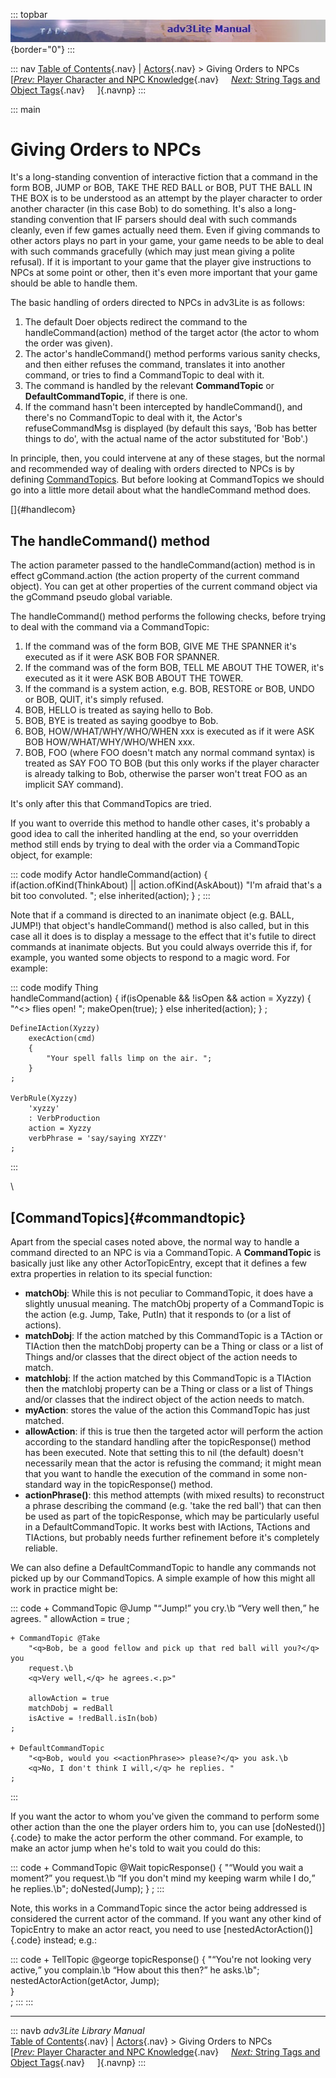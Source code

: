 ::: topbar
![](topbar.jpg){border="0"}
:::

::: nav
[Table of Contents](toc.htm){.nav} \| [Actors](actor.htm){.nav} \>
Giving Orders to NPCs\
[[*Prev:* Player Character and NPC Knowledge](knowledge.htm){.nav}    
[*Next:* String Tags and Object Tags](tags.htm){.nav}     ]{.navnp}
:::

::: main
# Giving Orders to NPCs

It\'s a long-standing convention of interactive fiction that a command
in the form BOB, JUMP or BOB, TAKE THE RED BALL or BOB, PUT THE BALL IN
THE BOX is to be understood as an attempt by the player character to
order another character (in this case Bob) to do something. It\'s also a
long-standing convention that IF parsers should deal with such commands
cleanly, even if few games actually need them. Even if giving commands
to other actors plays no part in your game, your game needs to be able
to deal with such commands gracefully (which may just mean giving a
polite refusal). If it is important to your game that the player give
instructions to NPCs at some point or other, then it\'s even more
important that your game should be able to handle them.

The basic handling of orders directed to NPCs in adv3Lite is as follows:

1.  The default Doer objects redirect the command to the
    handleCommand(action) method of the target actor (the actor to whom
    the order was given).
2.  The actor\'s handleCommand() method performs various sanity checks,
    and then either refuses the command, translates it into another
    command, or tries to find a CommandTopic to deal with it.
3.  The command is handled by the relevant **CommandTopic** or
    **DefaultCommandTopic**, if there is one.
4.  If the command hasn\'t been intercepted by handleCommand(), and
    there\'s no CommandTopic to deal with it, the Actor\'s
    refuseCommandMsg is displayed (by default this says, \'Bob has
    better things to do\', with the actual name of the actor substituted
    for \'Bob\'.)

In principle, then, you could intervene at any of these stages, but the
normal and recommended way of dealing with orders directed to NPCs is by
defining [CommandTopics](#commandtopic). But before looking at
CommandTopics we should go into a little more detail about what the
handleCommand method does.

[]{#handlecom}

## The handleCommand() method

The action parameter passed to the handleCommand(action) method is in
effect gCommand.action (the action property of the current command
object). You can get at other properties of the current command object
via the gCommand pseudo global variable.

The handleCommand() method performs the following checks, before trying
to deal with the command via a CommandTopic:

1.  If the command was of the form BOB, GIVE ME THE SPANNER it\'s
    executed as if it were ASK BOB FOR SPANNER.
2.  If the command was of the form BOB, TELL ME ABOUT THE TOWER, it\'s
    executed as it it were ASK BOB ABOUT THE TOWER.
3.  If the command is a system action, e.g. BOB, RESTORE or BOB, UNDO or
    BOB, QUIT, it\'s simply refused.
4.  BOB, HELLO is treated as saying hello to Bob.
5.  BOB, BYE is treated as saying goodbye to Bob.
6.  BOB, HOW/WHAT/WHY/WHO/WHEN xxx is executed as if it were ASK BOB
    HOW/WHAT/WHY/WHO/WHEN xxx.
7.  BOB, FOO (where FOO doesn\'t match any normal command syntax) is
    treated as SAY FOO TO BOB (but this only works if the player
    character is already talking to Bob, otherwise the parser won\'t
    treat FOO as an implicit SAY command).

It\'s only after this that CommandTopics are tried.

If you want to override this method to handle other cases, it\'s
probably a good idea to call the inherited handling at the end, so your
overridden method still ends by trying to deal with the order via a
CommandTopic object, for example:

::: code
    modify Actor
        handleCommand(action)
        {
           if(action.ofKind(ThinkAbout) || action.ofKind(AskAbout))
              "I'm afraid that's a bit too convoluted. ";
           else
              inherited(action);
        }
    ;
:::

Note that if a command is directed to an inanimate object (e.g. BALL,
JUMP!) that object\'s handleCommand() method is also called, but in this
case all it does is to display a message to the effect that it\'s futile
to direct commands at inanimate objects. But you could always override
this if, for example, you wanted some objects to respond to a magic
word. For example:

::: code
    modify Thing    
        handleCommand(action)
        {
            if(isOpenable && !isOpen && action = Xyzzy)
            {
                "\^<<theName>> flies open! ";
                makeOpen(true);
            }
            else
                inherited(action);
        }
    ;

    DefineIAction(Xyzzy)
        execAction(cmd)
        {
            "Your spell falls limp on the air. ";
        }
    ;

    VerbRule(Xyzzy)
        'xyzzy'
        : VerbProduction
        action = Xyzzy
        verbPhrase = 'say/saying XYZZY'
    ;
:::

\

## [CommandTopics]{#commandtopic}

Apart from the special cases noted above, the normal way to handle a
command directed to an NPC is via a CommandTopic. A **CommandTopic** is
basically just like any other ActorTopicEntry, except that it defines a
few extra properties in relation to its special function:

-   **matchObj**: While this is not peculiar to CommandTopic, it does
    have a slightly unusual meaning. The matchObj property of a
    CommandTopic is the action (e.g. Jump, Take, PutIn) that it responds
    to (or a list of actions).
-   **matchDobj**: If the action matched by this CommandTopic is a
    TAction or TIAction then the matchDobj property can be a Thing or
    class or a list of Things and/or classes that the direct object of
    the action needs to match.
-   **matchIobj**: If the action matched by this CommandTopic is a
    TIAction then the matchIobj property can be a Thing or class or a
    list of Things and/or classes that the indirect object of the action
    needs to match.
-   **myAction**: stores the value of the action this CommandTopic has
    just matched.
-   **allowAction**: if this is true then the targeted actor will
    perform the action according to the standard handling after the
    topicResponse() method has been executed. Note that setting this to
    nil (the default) doesn\'t necessarily mean that the actor is
    refusing the command; it might mean that you want to handle the
    execution of the command in some non-standard way in the
    topicResponse() method.
-   **actionPhrase()**: this method attempts (with mixed results) to
    reconstruct a phrase describing the command (e.g. \'take the red
    ball\') that can then be used as part of the topicResponse, which
    may be particularly useful in a DefaultCommandTopic. It works best
    with IActions, TActions and TIActions, but probably needs further
    refinement before it\'s completely reliable.

We can also define a DefaultCommandTopic to handle any commands not
picked up by our CommandTopics. A simple example of how this might all
work in practice might be:

::: code
    + CommandTopic @Jump
        "<q>Jump!</q> you cry.\b
        <q>Very well then,</q> he agrees. "
        allowAction = true
    ;

    + CommandTopic @Take
        "<q>Bob, be a good fellow and pick up that red ball will you?</q> you
        request.\b
        <q>Very well,</q> he agrees.<.p>"
        
        allowAction = true
        matchDobj = redBall
        isActive = !redBall.isIn(bob)
    ;

    + DefaultCommandTopic
        "<q>Bob, would you <<actionPhrase>> please?</q> you ask.\b
        <q>No, I don't think I will,</q> he replies. "
    ;
:::

If you want the actor to whom you\'ve given the command to perform some
other action than the one the player orders him to, you can use
[doNested()]{.code} to make the actor perform the other command. For
example, to make an actor jump when he\'s told to wait you could do
this:

::: code
    + CommandTopic @Wait
        topicResponse()
        {
            "<q>Would you wait a moment?</q> you request.\b
            <q>If you don't mind my keeping warm while I do,</q> he replies.\b";
            doNested(Jump);
        }
    ;
:::

Note, this works in a CommandTopic since the actor being addressed is
considered the current actor of the command. If you want any other kind
of TopicEntry to make an actor react, you need to use
[nestedActorAction()]{.code} instead; e.g.:

::: code
    + TellTopic @george
        topicResponse()
        {
            "<q>You're not looking very active,</q> you complain.\b
            <q>How about this then?</q> he asks.\b";
            nestedActorAction(getActor, Jump);    
        }    
    ;
:::
:::

------------------------------------------------------------------------

::: navb
*adv3Lite Library Manual*\
[Table of Contents](toc.htm){.nav} \| [Actors](actor.htm){.nav} \>
Giving Orders to NPCs\
[[*Prev:* Player Character and NPC Knowledge](knowledge.htm){.nav}    
[*Next:* String Tags and Object Tags](tags.htm){.nav}     ]{.navnp}
:::
